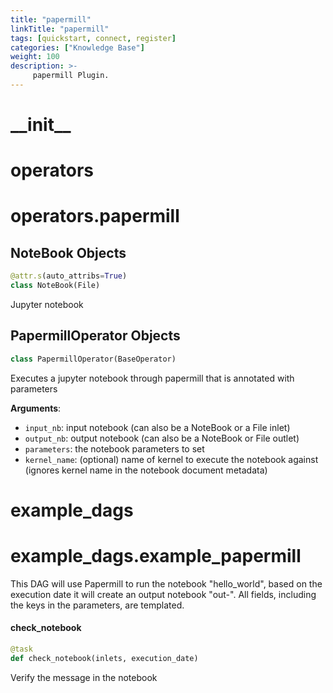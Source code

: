 ```yaml
---
title: "papermill"
linkTitle: "papermill"
tags: [quickstart, connect, register] 
categories: ["Knowledge Base"]
weight: 100
description: >-
     papermill Plugin.
---
```


<a id="__init__"></a>

# \_\_init\_\_

<a id="operators"></a>

# operators

<a id="operators.papermill"></a>

# operators.papermill

<a id="operators.papermill.NoteBook"></a>

## NoteBook Objects

```python
@attr.s(auto_attribs=True)
class NoteBook(File)
```

Jupyter notebook

<a id="operators.papermill.PapermillOperator"></a>

## PapermillOperator Objects

```python
class PapermillOperator(BaseOperator)
```

Executes a jupyter notebook through papermill that is annotated with parameters

**Arguments**:

- `input_nb`: input notebook (can also be a NoteBook or a File inlet)
- `output_nb`: output notebook (can also be a NoteBook or File outlet)
- `parameters`: the notebook parameters to set
- `kernel_name`: (optional) name of kernel to execute the notebook against
(ignores kernel name in the notebook document metadata)

<a id="example_dags"></a>

# example\_dags

<a id="example_dags.example_papermill"></a>

# example\_dags.example\_papermill

This DAG will use Papermill to run the notebook "hello_world", based on the execution date
it will create an output notebook "out-<date>". All fields, including the keys in the parameters, are
templated.

<a id="example_dags.example_papermill.check_notebook"></a>

#### check\_notebook

```python
@task
def check_notebook(inlets, execution_date)
```

Verify the message in the notebook

